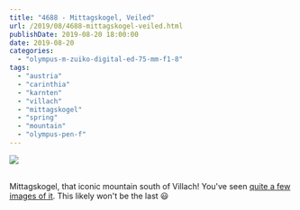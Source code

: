 ```yaml
---
title: "4688 - Mittagskogel, Veiled"
url: /2019/08/4688-mittagskogel-veiled.html
publishDate: 2019-08-20 18:00:00
date: 2019-08-20
categories: 
  - "olympus-m-zuiko-digital-ed-75-mm-f1-8"
tags: 
  - "austria"
  - "carinthia"
  - "karnten"
  - "villach"
  - "mittagskogel"
  - "spring"
  - "mountain"
  - "olympus-pen-f"
---
```

<div class="container">
<div class="center"><a target="_blank" href="https://d25zfm9zpd7gm5.cloudfront.net/1200x1200/2018/20180420_143646_lr.jpg"><img class="webfeedsFeaturedVisual" src="https://d25zfm9zpd7gm5.cloudfront.net/0600x0600/2018/20180420_143646_lr.jpg" /></a></div>
</div>
<br />

Mittagskogel, that iconic mountain south of Villach! You've seen
[quite a few images of
it](https://blog.andreas-manessinger.info/tags/mittagskogel/). This
likely won't be the last :smiley:
